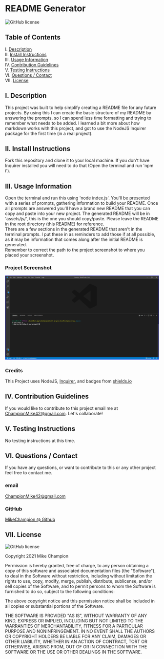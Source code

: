 # README Generator

![GitHub license](https://img.shields.io/badge/license-MIT-blue.svg)

## Table of Contents

I. [Description](#description)  
II. [Install Instructions](#install-instructions)  
III. [Usage Information](#usage-information)  
IV. [Contribution Guidelines](#contribution-guidelines)  
V. [Testing Instructions](#testing-instructions)  
VI. [Questions / Contact](#contact)  
VII. [License](#license)

## <a id="description">I. Description</a>

This project was built to help simplify creating a README file for any future projects.
By using this I can create the basic structure of my README by answering the prompts, so I can spend less time formatting and trying to remember what needs to be added. I learned a bit more about how markdown works with this project, and got to use the NodeJS Inquirer package for the first time (in a real project).

## <a id="install-instructions">II. Install Instructions</a>

Fork this repository and clone it to your local machine. If you don't have Inquirer installed you will need to do that (Open the terminal and run 'npm i').

## <a id="usage-information">III. Usage Information</a>

Open the terminal and run this using 'node index.js'. You'll be presented with a series of prompts, gathering information to build your README. Once all prompts are answered you'll have a brand new README that you can copy and paste into your new project. The generated README will be in 'assets/js/', this is the one you should copy/paste. Please leave the README in the root directory (this README) for reference.  
There are a few sections in the generated README that aren't in the terminal prompts. I put these in as reminders to add those if at all possible, as it may be information that comes along after the initial README is generated.  
Remember to correct the path to the project screenshot to where you placed your screenshot.

### Project Screenshot

![Screenshot of readme generator](./assets/images/readme-screenshot.png)

### Credits

This Project uses NodeJS, <a href="https://www.npmjs.com/package/inquirer" target="_blank">Inquirer</a>, and badges from <a href="https://shields.io/" target="_blank">shields.io</a>

## <a id="contribution-guidelines">IV. Contribution Guidelines</a>

If you would like to contribute to this project email me at ChampionMike42@gmail.com. Let's collaborate!

## <a id="testing-instructions">V. Testing Instructions</a>

No testing instructions at this time.

## <a id="contact">VI. Questions / Contact</a>

If you have any questions, or want to contribute to this or any other project feel free to contact me.

### email

ChampionMike42@gmail.com

### GitHub

<a href="https://github.com/MikeChampion" target="_blank">MikeChampion @ Github</a>

## <a id="license">VII. License</a>

![GitHub license](https://img.shields.io/badge/license-MIT-blue.svg)

<p>Copyright 2021 Mike Champion</p> 
        <p>Permission is hereby granted, free of charge, to any person obtaining a copy of this software and associated documentation files (the "Software"), to deal in the Software without restriction, including without limitation the rights to use, copy, modify, merge, publish, distribute, sublicense, and/or sell copies of the Software, and to permit persons to whom the Software is furnished to do so, subject to the following conditions:</p>
        <p>The above copyright notice and this permission notice shall be included in all copies or substantial portions of the Software.</p>
        <p>THE SOFTWARE IS PROVIDED "AS IS", WITHOUT WARRANTY OF ANY KIND, EXPRESS OR IMPLIED, INCLUDING BUT NOT LIMITED TO THE WARRANTIES OF MERCHANTABILITY, FITNESS FOR A PARTICULAR PURPOSE AND NONINFRINGEMENT. IN NO EVENT SHALL THE AUTHORS OR COPYRIGHT HOLDERS BE LIABLE FOR ANY CLAIM, DAMAGES OR OTHER LIABILITY, WHETHER IN AN ACTION OF CONTRACT, TORT OR OTHERWISE, ARISING FROM, OUT OF OR IN CONNECTION WITH THE SOFTWARE OR THE USE OR OTHER DEALINGS IN THE SOFTWARE.</p>
